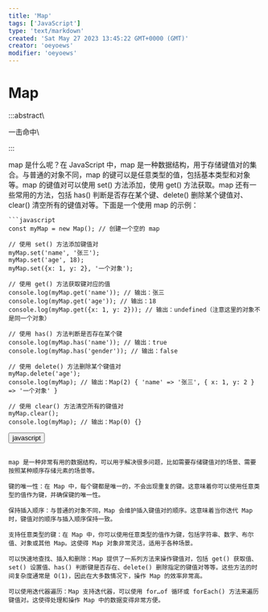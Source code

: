 ```yaml
---
title: 'Map'
tags: ['JavaScript']
type: 'text/markdown'
created: 'Sat May 27 2023 13:45:22 GMT+0000 (GMT)'
creator: 'oeyoews'
modifier: 'oeyoews'
---
```


# Map

:::abstract\

一击命中\

:::

map 是什么呢？在 JavaScript 中，map 是一种数据结构，用于存储键值对的集合。与普通的对象不同，map 的键可以是任意类型的值，包括基本类型和对象等。map 的键值对可以使用 set() 方法添加，使用 get() 方法获取。map 还有一些常用的方法，包括 has() 判断是否存在某个键、delete() 删除某个键值对、clear() 清空所有的键值对等。下面是一个使用 map 的示例：

```
```javascript
const myMap = new Map(); // 创建一个空的 map

// 使用 set() 方法添加键值对
myMap.set('name', '张三');
myMap.set('age', 18);
myMap.set({x: 1, y: 2}, '一个对象');

// 使用 get() 方法获取键对应的值
console.log(myMap.get('name')); // 输出：张三
console.log(myMap.get('age')); // 输出：18
console.log(myMap.get({x: 1, y: 2})); // 输出：undefined（注意这里的对象不是同一个对象）

// 使用 has() 方法判断是否存在某个键
console.log(myMap.has('name')); // 输出：true
console.log(myMap.has('gender')); // 输出：false

// 使用 delete() 方法删除某个键值对
myMap.delete('age');
console.log(myMap); // 输出：Map(2) { 'name' => '张三', { x: 1, y: 2 } => '一个对象' }

// 使用 clear() 方法清空所有的键值对
myMap.clear();
console.log(myMap); // 输出：Map(0) {}
```

<button>javascript</button>
```

map 是一种非常有用的数据结构，可以用于解决很多问题，比如需要存储键值对的场景、需要按照某种顺序存储元素的场景等。

键的唯一性：在 Map 中，每个键都是唯一的，不会出现重复的键。这意味着你可以使用任意类型的值作为键，并确保键的唯一性。

保持插入顺序：与普通的对象不同，Map 会维护插入键值对的顺序。这意味着当你迭代 Map 时，键值对的顺序与插入顺序保持一致。

支持任意类型的键：在 Map 中，你可以使用任意类型的值作为键，包括字符串、数字、布尔值、对象或其他 Map。这使得 Map 对象非常灵活，适用于各种场景。

可以快速地查找、插入和删除：Map 提供了一系列方法来操作键值对，包括 get() 获取值、set() 设置值、has() 判断键是否存在、delete() 删除指定的键值对等等。这些方法的时间复杂度通常是 O(1)，因此在大多数情况下，操作 Map 的效率非常高。

可以使用迭代器遍历：Map 支持迭代器，可以使用 for…of 循环或 forEach() 方法来遍历键值对。这使得处理和操作 Map 中的数据变得非常方便。

